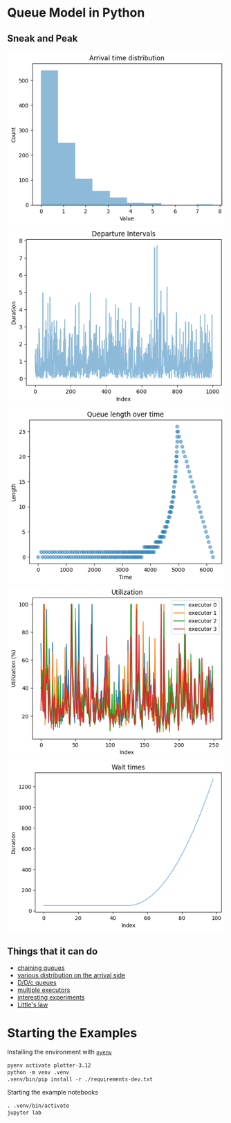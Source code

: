 # Queue Model in Python

## Sneak and Peak
![arrival-exponential](docs/img/arrival-exponential.png)
![departure-intervals](docs/img/departure-intervals.png)
![queue-length-burst](docs/img/queue-length-burst.png)
![utilization-four-executors](docs/img/utilization-four-executors.png)
![wait-time-bursts](docs/img/wait-time-bursts.png)

## Things that it can do
- [chaining queues](chaning.ipynb)
- [various distribution on the arrival side](simulating-mdc-queues.ipynb)
- [D/D/c queues](simulating-ddc-queues.ipynb)
- [multiple executors](simulating-mdc-queues.ipynb)
- [interesting experiments](interesting-experiments.ipynb)
- [Little's law](littles-law.ipynb)

# Starting the Examples
Installing the environment with [`pyenv`](https://github.com/pyenv/pyenv)
```shell
pyenv activate plotter-3.12
python -m venv .venv
.venv/bin/pip install -r ./requirements-dev.txt
```

Starting the example notebooks
```shell
. .venv/bin/activate
jupyter lab
```
